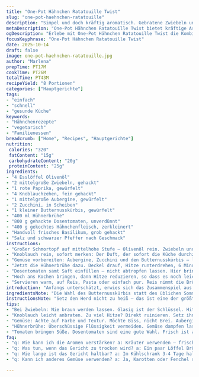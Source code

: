 ```yaml
---
title: "One-Pot Hähnchen Ratatouille Twist"
slug: "one-pot-haehnchen-ratatouille"
description: "Simpel und doch kräftig aromatisch. Gebratene Zwiebeln und Paprika in Olivenöl mit Knoblauch, dann Aubergine, Zucchini und Butternusskürbis statt Kürbis. Hühnerbrühe bringt Leben, Tomaten und zerpflücktes Hähnchen dazu. Basilikum frisch, Salz und Pfeffer nach Gefühl. Köchelt langsam, bis das Gemüse die perfekte Bissfestigkeit zeigt. Serviere zu Reis, Pasta oder pur. Klare Struktur, aber genug Flexibilität für persönliche Vorlieben oder Reste. Leicht variabel und fehlerverzeihend, ideal für viel beschäftigte Köche mit Sinn für Geschmack und Pragmatismus."
metaDescription: "One-Pot Hähnchen Ratatouille Twist bietet kräftige Aromen mit viel Gemüse und Hähnchen – ideal für viel beschäftigte Köche."
ogDescription: "Erlebe mit One-Pot Hähnchen Ratatouille Twist die Kombination aus Gemüse und Hähnchen. Schnell und lecker für jeden Tag."
focusKeyphrase: "One-Pot Hähnchen Ratatouille Twist"
date: 2025-10-14
draft: false
image: one-pot-haehnchen-ratatouille.jpg
author: "Marlena"
prepTime: PT17M
cookTime: PT26M
totalTime: PT43M
recipeYield: "8 Portionen"
categories: ["Hauptgerichte"]
tags:
- "einfach"
- "schnell"
- "gesunde Küche"
keywords:
- "Hähnchenrezepte"
- "vegetarisch"
- "Familienessen"
breadcrumb: ["Home", "Recipes", "Hauptgerichte"]
nutrition: 
 calories: "320"
 fatContent: "15g"
 carbohydrateContent: "20g"
 proteinContent: "25g"
ingredients:
- "4 Esslöffel Olivenöl"
- "2 mittelgroße Zwiebeln, gehackt"
- "1 rote Paprika, gewürfelt"
- "4 Knoblauchzehen, fein gehackt"
- "1 mittelgroße Aubergine, gewürfelt"
- "2 Zucchini, in Scheiben"
- "1 kleiner Butternusskürbis, gewürfelt"
- "400 ml Hühnerbrühe"
- "800 g gehackte Dosentomaten, unverdünnt"
- "400 g gekochtes Hähnchenfleisch, zerkleinert"
- "Handvoll frisches Basilikum, grob gehackt"
- "Salz und schwarzer Pfeffer nach Geschmack"
instructions:
- "Großer Schmortopf auf mittelhohe Stufe – Olivenöl rein. Zwiebeln und rote Paprika dazu. Rühren. Zwiebeln anfangen glasig zu werden, nicht braun – so 4 bis 6 Minuten. Unbedingt beobachten, die Farbe darf sich nicht drehen in Richtung Braun, sonst bitter."
- "Knoblauch rein, sofort merken: Der Duft, der sofort die Küche durchzieht. Nur ca. 1 Minute anbraten, Container nah halten, sonst verbrennt Knoblauch schnell, schmeckt dann stechend und ungenießbar."
- "Gemüse vorbereiten: Aubergine, Zucchini und den Butternusskürbis – letzterer ersetzt oft den üblichen Kürbis, gibt nussigen, leicht süßlichen Geschmack. 4 bis 7 Minuten leicht anbraten, bis die Aubergine anfängt weich zu werden. Sie soll nicht matschig sein, sondern körnig und saftig. Schaue nach ankernder Farbe auf dem Gemüse, kleine Bräunungsstellen sind gut."
- "Jetzt die Hühnerbrühe dazu. Deckel drauf, Hitze runterdrehen, 6 Minuten köcheln lassen. Hier ist Geduld gefragt – Gemüse soll Dampf ziehen, nicht im Sud baden. Nachsehen, dass Flüssigkeit knapp bleibt, sonst wird es wässrig. Gemüse soll noch Biss behalten."
- "Dosentomaten samt Saft einfüllen – nicht abtropfen lassen. Hier bringt der Saft Süße und Säure rein. Zerpflücktes Hähnchen rein, alles vermengen. Frisches Basilikum dazu garnieren. Salzen und pfeffern, aber erst jetzt – sonst verliert das Gemüse zu viel Wasser und Aroma."
- "Hoch ans Kochen bringen, dann Hitze reduzieren, so dass es noch leicht blubbert. 9 bis 12 Minuten sachte köcheln, bis alles Gemüse die gewünschte Zartheit hat. Immer wieder umrühren, damit nichts unten ansetzt oder an der Seite austrocknet."
- "Servieren warm, auf Reis, Pasta oder einfach pur. Reis nimmt die Brühe gut auf; Pasta mit einer groben Sorte wie Penne ergänzt das Gericht noch durch Struktur. Man kann auch mit grob gehackten frischen Kräutern am Ende noch eine aromatische Note setzen."
introduction: "Anfangs unterschätzt, erwies sich das Zusammenspiel aus gebratenem Gemüse und zartem Hähnchen als überraschend komplex. Die Butternusskürbis-Variation fügt subtile Süße hinzu, die klassische Ratatouille oft nicht hat. Nicht zu übersäuern, sondern simmernd langsam feine Aromen freizusetzen – der Schlüssel. Die richtige Konsistenz des Gemüses beim Schmoren ist für mich immer ein Balanceakt: Weich genug, um angenehm zu beißen, nicht breiig. Dabei lernt man, auf visuelle und taktile Signale zu achten. Suppige Massen wirken zwar verlockend, zerstören aber die Textur. Ich begann mit festen Kochzeiten, lernte, auf Geräusche und Aussehen zu hören. Viel Einfachheit, wenig Schnickschnack, dafür Resultate, die satt machen und nicht langweilen."
ingredientsNote: "Die Wahl des Butternusskürbis statt des üblichen Sommerkürbis gibt mehr Substanz und Eigencharakter ohne das Gericht zu beschweren. Aubergine soll frisch und prall sein, weil alte eine bittere Note geben können. Stärker oder schwächer säuerliche Tomaten – da pfeift der Koch nach Belieben, besser mit frischen dosentomaten zu arbeiten, wenn möglich. Frisches Basilikum ist Pflicht, kann aber durch getrocknetes italienisches Kraut ersetzt werden, wenn nichts anderes da. Reste vom gekochten Hähnchen aus der letzten Mahlzeit sind besser als rohes Huhn – spart Zeit und schmeckt intensiver. Vorsicht beim Salz – immer nach der Garzeit abschmecken, Fleisch und Gemüse bringen schon eigene Intensität mit."
instructionsNote: "Setz den Herd nicht zu heiß – das ist eine der größten Fallen. Lieber langsam und geduldig anbraten, nicht hetzen. Zwiebeln glasig, nie braun oder knusprig. Knoblauch nie ohne Fett ansetzen, sonst verbrennt er blitzschnell. Beim Gemüse vorher gut abtropfen lassen, um starkes Ankleben zu vermeiden. Deckel zu, weil Dampf das Gemüse schneller gar macht und es saftig hält. Würz- und Kochzeit immer an Geruch und Textur anpassen. Ein bisschen mehr Garzeit für tieferes Aroma, aber nicht zu weich. Und umgerührt soll regelmäßig werden, sonst gibt es heiße Stellen, an denen es anbrennt. Einfach einen Kochlöffel bereit halten, während du dich anderen Dingen widmest."
tips:
- "Bei Zwiebeln: Nie braun werden lassen. Glasig ist der Schlüssel. Hitze mittelhoch, dann sanft anbraten. Geräusch ist wichtig. Wenn's leise wird, ran an die Zwiebeln."
- "Knoblauch leicht anbraten. Zu viel Hitze? Direkt ruinieren. Setz ihn nie ohne Fett an. Ein Fehler, der teuer ist. Geräusch vom Braten geht schnell in das Aroma über."
- "Gemüse: Achte auf Farbe und Textur. Möchte Biss, nicht Brei. Aubergine soll eine leichte Bräunung zeigen. Zucchini braucht guten Hitze-Vorstoß. Hier ist Geduld gefordert."
- "Hühnerbrühe: Überschüssige Flüssigkeit vermeiden. Gemüse dampfen lassen, nicht im Sud schwimmen. Deckel drauf bleibt Pflicht. Sorg dafür, dass nichts anbrennt."
- "Tomaten bringen Süße. Dosentomaten sind eine gute Wahl. Frisch ist aber ideal. Schau nach der Dicke. Die Textur entscheidet – auch nach dem Kochen."
faq:
- "q: Wie kann ich die Aromen verstärken? a: Kräuter verwenden – frisches Basilikum ist ein Muss. Weitere Möglichkeiten sind italienische Gewürze. Auch etwas Zitrone kann helfen."
- "q: Was tun, wenn das Gericht zu trocken wird? a: Ein paar Löffel Brühe dazu geben. Nachjustieren ist möglich. Zu viel Gemüse? Wasser reduzieren und Gemüse genau beobachten."
- "q: Wie lange ist das Gericht haltbar? a: Im Kühlschrank 3-4 Tage haltbar. Aber Reste müssen gut abgedeckt sein. Besser in einem tiefen Behälter lagern."
- "q: Kann ich anderes Gemüse verwenden? a: Ja, Karotten oder Fenchel sind gut. Wichtig ist die Garzeit. Achte auf die Zubereitung und Schnelligkeit bei jedem Gemüse."

---
```

